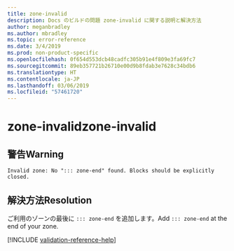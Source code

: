 ```yaml
---
title: zone-invalid
description: Docs のビルドの問題 zone-invalid に関する説明と解決方法
author: meganbradley
ms.author: mbradley
ms.topic: error-reference
ms.date: 3/4/2019
ms.prod: non-product-specific
ms.openlocfilehash: 0f654d553dcb48cadfc305b91e4f809e3fa69fc7
ms.sourcegitcommit: 89eb357721b26710e00d9b8fdab3e7628c34bdb6
ms.translationtype: HT
ms.contentlocale: ja-JP
ms.lasthandoff: 03/06/2019
ms.locfileid: "57461720"
---
```

# <a name="zone-invalid"></a><span data-ttu-id="7dac6-103">zone-invalid</span><span class="sxs-lookup"><span data-stu-id="7dac6-103">zone-invalid</span></span>

## <a name="warning"></a><span data-ttu-id="7dac6-104">警告</span><span class="sxs-lookup"><span data-stu-id="7dac6-104">Warning</span></span>

`Invalid zone: No "::: zone-end" found. Blocks should be explicitly closed.`

## <a name="resolution"></a><span data-ttu-id="7dac6-105">解決方法</span><span class="sxs-lookup"><span data-stu-id="7dac6-105">Resolution</span></span>

<span data-ttu-id="7dac6-106">ご利用のゾーンの最後に `::: zone-end` を追加します。</span><span class="sxs-lookup"><span data-stu-id="7dac6-106">Add `::: zone-end` at the end of your zone.</span></span>

<!--make sure to add this file to your includes folder and verify the path-->
[!INCLUDE [validation-reference-help](includes/validation-reference-help.md)]
